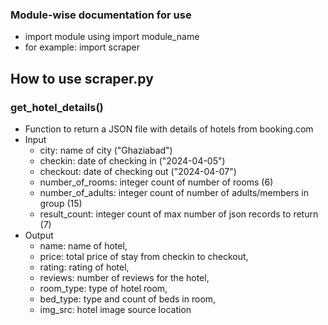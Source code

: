 ### Module-wise documentation for use
- import module using import module_name
- for example: import scraper

## How to use scraper.py
### get_hotel_details()
* Function to return a JSON file with details of hotels from booking.com
* Input
    - city: name of city ("Ghaziabad")
    - checkin: date of checking in ("2024-04-05")
    - checkout: date of checking out ("2024-04-07")
    - number_of_rooms: integer count of number of rooms (6)
    - number_of_adults: integer count of number of adults/members in group (15)
    - result_count: integer count of max number of json records to return (7)
* Output
    - name: name of hotel,
    - price: total price of stay from checkin to checkout,
    - rating: rating of hotel,
    - reviews: number of reviews for the hotel,
    - room_type: type of hotel room,
    - bed_type: type and count of beds in room,
    - img_src: hotel image source location